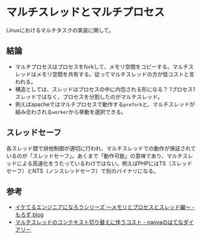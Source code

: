 マルチスレッドとマルチプロセス
========

Linuxにおけるマルチタスクの実装に関して。

結論
----

* マルチプロセスはプロセスをforkして、メモリ空間をコピーする。マルチスレッドはメモリ空間を共有する。従ってマルチスレッドの方が低コストと言われる。
* 構造としては、スレッドはプロセスの中に内包される形になる？ 1プロセス1スレッドではなく、プロセスを分割したのがマルチスレッド。
* 例えばapacheではマルチプロセスで動作する`prefork`と、マルチスレッドが組み合わされる`worker`から挙動を選択できる。

スレッドセーフ
----

各スレッド間で排他制御が適切に行われ、マルチスレッドでの動作が保証されているのが「スレッドセーフ」。あくまで「動作可能」の意味であり、マルチスレッドによる高速化をうたっているわけではない。例えばPHPにはTS（スレッドセーフ）とNTS（ノンスレッドセーフ）で別のバイナリになる。

参考
----

* [イケてるエンジニアになろうシリーズ 〜メモリとプロセスとスレッド編〜 - もろず blog](http://moro-archive.hatenablog.com/entry/2014/09/11/013520)
* [マルチスレッドのコンテキスト切り替えに伴うコスト - naoyaのはてなダイアリー](http://d.hatena.ne.jp/naoya/20071010/1192040413)
